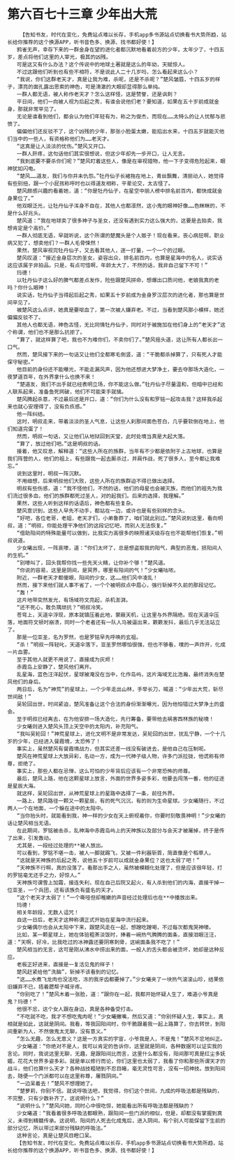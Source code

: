 # 第六百七十三章 少年出大荒
        【告知书友，时代在变化，免费站点难以长存，手机app多书源站点切换看书大势所趋，站长给你推荐的这个换源APP，听书音色多、换源、找书都好使！】
       鸦雀无声，幸存下来的一群金身在望的进化者都沉默地看着前方的少年，太年少了，十四五岁，差点将他们这里的人宰光，极其的凶残。
       可是这又有什么办法？这个传说中的地球土著就是这么的年幼，天赋惊人。
       不过这跟他们听到也有些不相符，不是说此人二十几岁吗，怎么看起来这么小？
       “我说，你们这群老天才，真是让我为难，杀呢，还是不杀呢？”楚风皱眉，十四五岁的样子，漂亮的面孔露出思索的神色，可是清澈的大眼却显得那么单纯。
       一群人都无语，被人称作老天才？怎么这样怪，这是赞誉，还是讽刺？
       平日间，他们一向被人视为后起之秀，有谁会说他们老？要知道，如果在五十岁前成就金身，那就非常罕见了。
       无论是谁看到他们，都会认为他们年轻有为，称之为俊杰，而现在……太特么的让人忧郁与悲愤了。
       偏偏他们还反驳不了，这个凶残的少年，那张小脸蛋太嫩，能掐出水来，十四五岁就能灭他们当中的一些人，有资格称他们为……老天才。
       “这真是让人淡淡的忧伤。”楚风又开口。
       一群人肝疼，这句话他们其实很想说，但这少年却先一步开口，让人无言。
       “我到底要不要杀你们呢？”楚风盯着这些人，像是在审视猎物，他一下子变得危险起来，眼神犹如闪电。
       “楚风……道友，我们与你并未仇怨。”牡丹仙子长裙拖在地上，青丝飘舞，清丽动人，她觉得有些别扭，跟一个小屁孩称呼时也以得道友相称，平辈论交，太古怪了。
       楚风颇感兴趣的看着她，道：“你是牡丹仙子，在星空中丽人榜中排名前百内，都快成就金身果位了。”
       他双眼泛光，让牡丹仙子浑身不自在，其他人也都凛然，这小鬼的眼神好像……色眯眯的，不是什么好兆头。
       楚风道：“我在地球卖了很多神子与圣女，还没有遇到实力这么强大的，这要是去拍卖，我想肯定是个高价。”
       一群人彻底无语，早就听说，这个所谓的楚魔头是个人贩子！现在看来，丧心病狂啊，职业病又犯了，想卖他们？一群人毛骨悚然！
       果然，楚风审视完牡丹仙子，又去看其他人，逐一打量，一个一个的过眼。
       楚风叹道：“接近金身层次的圣女，姿容出众，排名前百内，也算是星海中的名人，说实话这应该属于非拍品。只是，有点可惜啊，年龄太大了，不然的话，我非自己留下不可！”
       玛德！
       以牡丹仙子这么好的脾气都差点发作，险些跟楚风拼命，想爆出口质问他，老娘我真的老吗？你什么眼神！
       说实话，牡丹仙子当得起后起之秀，如果五十岁前成为金身罗汉层次的进化者，那也算是世间罕见了。
       被楚风这么点评，她真是要呕血了，第一次被人嫌弃老。不过，当看到楚风那小模样，她还偏偏反驳不了。
       其他人也都无语，神色古怪，无比同情牡丹仙子，同时对于被施加在他们身上的“老天才”这个称谓，他们也不是那么抗拒了。
       “算了，就这样算了吧，我也不为难你们，不卖你们了。”楚风摇头道，这让所有人都长出一口气。
       然而，楚风接下来的一句话又让他们全都寒毛倒竖，道：“干脆都杀掉算了，只有死人才能保守秘密。”
       他目前的身份还不能曝光，不能走漏风声，因为他还想进大梦净土，要去夺那场大造化，一夜梦道百年，在外界拿什么也换不来！
       “楚道友，我们不出手就已经表明立场，你不能这么做。”牡丹仙子尽量温和，但暗中已经和人联系起来，准备鱼死网破，他们不可能束手就擒。
       楚风腾起杀意，不过最后还是开口，道：“你们为什么没有和罗铭一起攻击我？这样我杀起来也就心安理得了，没有负疚感。”
       他一阵纠结。
       这时，明叔走来，带着淡淡的圣人气息，让这些人刹那间面色苍白，几乎要软倒在地上，他们知道完蛋了！
       然而，明叔一句话，又让他们从地狱回到天堂，此时处境当真是大起大落。
       “算了，放过他们吧。”这是明叔的话。
       接着，他又叹息，解释道：“这些人所在的族群，当年有不少都是依附于上古地球，也算是我们阵营的人，他们的祖上，有些跟我一起去厮杀过，并肩作战，死了很多人，至今都让我难忘。”
       说到这里时，明叔一阵沉默。
       不用细想，后来明叔他们大败，这些人所在的族群迫不得已做出选择。
       明叔有些伤感，道：“我不怪他们，不然的话，他们的母星也会被灭族，而他们的祖先为我们流过很多血，他们的族群都死过圣人，对的起我们。后来的选择，我理解。”
       果然，这些人听到这样的话语后，神色都有些复杂。
       楚风意识到，这些人早先不动手，都站在一边，或许也是有些别样的念头。
       “好吧，各位老哥，老姐，老天才们，小弟鲁莽了，咱们就此别过。”楚风说到这里，看向明叔，道：“明叔，你能处理干净他们的这段记忆吧，而别人无法恢复。”
       “借助阳间的特殊能量可以做到，比我实力高很多的映照诸天级存在也不能帮他们恢复。”明叔说道。
       少女曦出现，一阵哀嚎，道：“你们太坏了，总是想盗取我的阳气，典型的恶鬼，损阳间人的生机。”
       “别嚎叫了，回头我帮你找一些先天火精，让你补个够！”楚风道。
       “你说的容易，这里是阴间，是冥界，哪里有阳间的气！”少女曦咕哝。
       附近，一群老天才都傻眼，阳间的少女，这……他们风中凌乱！
       然而，接下来他们就人事不省了，一个个被明叔点中眉心，强行斩掉不久前的那段记忆。
       “轰！”
       这片地带突然发光，有场域符文亮起，杀机澎湃。
       “还不死心，敢负隅顽抗？”明叔冷笑。
       苍穹上，天道伞浮现，原本就镇压着此地，蒙蔽天机，让这里与外界隔绝。现在天道伞压落，地面符文顿时崩溃，同时一个老者还有一队人马被逼出来，簌簌发抖，最后几乎无法站立了。
       那是一位亚圣，名为罗然，也是罗铭早先呼唤的玄祖。
       “杀！”明叔一阵轻叱，天道伞落下，亚圣罗然哪怕很强，但也不够看，噗的一声炸开，化成一片血雾。
       至于其他人就更不用说了，直接成为灰烬！
       赤霞岛上安静了，楚风他们离开。
       乱星海，蓝色汪洋起伏，星球被淹没在当中，化作岛屿，这片海域无比浩瀚，最终消失在楚风他们的身后。
       两日后，名为“神荒”的星球上，一个少年走出山林，手举长刀，喊道：“少年出大荒，斩尽世间敌！”
       吴轮回出世，时间紧迫，楚风准备让这个合法的身份渐渐曝光，因为他怕错过大梦净土的盛会。
       至于明叔已经离去，在为他安排一场大造化，先行筹备，要带他去祸害西林族的秘境！
       少女曦则进入楚风头顶上天空中的太阳内，补充阳气。
       “我叫吴轮回！”神荒星球上，进化文明不是非常发达，吴轮回的出世，扰乱宁静，一个十几岁的少年，已经进入餐霞境，太恐怖了！
       事实上，虽然楚风有餐霞境战力，但其实还差一线没有破进去，是他自己在压制呢。
       楚风在神荒星球上大放异彩，名动一方，成为一代神子级人物，许多门派拉拢，他谎称有师尊，拒绝了。
       事实上，那些人都在忌惮，这么可怕的少年背后应该有一个非常恐怖的师尊。
       最后，楚风上路，他在这颗星球上放言，外面的世界多姿多彩，他要去闯荡一番，他的征途是星辰大海。
       就这样，吴轮回出世，从神荒星球上的星路中选择了一条，前往外界。
       一路上，楚风路径一颗又一颗星辰，有的死气沉沉，有的则为生命星球。少女曦随行，不过两人一个在地面，一个躲在途中的太阳中。
       “当你抬头时，就能看到我，神一样的少女在天上俯视着你，你要时刻敬畏神明！”少女曦的话让楚风相当无语。
       在此期间，罗铭被击杀，乱神海中赤霞岛屿上的天神族以及部分与会天才被屠掉，终于是传了出来，引发轰动。
       尤其是，一段经过处理的**被人放出。
       可以看到，罗铭不堪一击，被人一脚就踢飞，又被一件利器斩首，简直像是个稻草人。
       “这就是天神族的后起之秀，说他五十岁前可以成就金身果位？这也太弱了吧！”
       “天神族不行啊，真的没落了。看那出手之人，虽然被模糊化处理了，但是应该很年轻，打的罗铭毫无还手之力，好惊人。”
       天神族可谓雪上加霜，接连失利，现在自己后院又起火，有人杀到他们的内海，直接干掉一位亚圣，一个兵团，还有该族负有盛名的天才。
       “这个老天才太弱了！”一个嘶哑但却稚嫩的声音经过处理后也在**中播放出来。
       玛德！
       相关年龄段，无数人诅咒！
       自这一日后，老天才这种称谓正式开始在星海中流行起来。
       少女曦偶尔也会从太阳中下来，跟楚风走在一起，想蹭吃蹭喝，不过每次都鬼哭神嚎。
       比如，某一颗星球上，她在体验粗茶淡饭时，捧着一碗热气腾腾的面条，直接泪眼汪汪，道：“天啊，好冷，比我吃过的冰神露还要阴寒刺骨，这碗面条我不吃了！”
       楚风相当的无言，这可是刚从沸水中捞出来的面，一般人的舌头都会被烫坏，她却是这种反应。
       老板正好进来，直接是一复活见鬼的样子！
       楚风赶紧给他“洗脑”，斩掉不该看到的记忆。
       “这……水煮飞龙肉也没法吃，冻的我牙齿都要掉了。”少女曦夹了一块热气滚滚山珍，结果依旧嫌弃不已，捂着腮帮子喊牙疼。
       “你别吃了！”楚风木着一张脸，道：“跟你在一起，我都开始怀疑人生了，难道小爷真是鬼？玛德！”
       他很不忿，这个女人跟在身边，真是各种备受打击。
       “不吃就不吃，我才不想吃鬼肉呢！”少女曦撇嘴，然后又道：“你别怀疑人生，事实上，真相就是如此，这就是阴间。我看，等我回阳间时，你干脆跟着我一起上路算了，你去转世，到阳间重新为人，不然做鬼太无聊，没有意义。”
       “怎么无趣，怎么无意义？这是一方真实的宇宙，小爷我是人，不是鬼！”楚风不忿地纠正。
       少女曦道：“你绝对不是人，我可以肯定的告诉你，这里就是阴间，各种数据可以证实我的言论。同时，我说这里无聊，无趣，是跟阳间比而言，这里什么都没有，阳间那可真是红尘多妩媚，花花大世界多姿多彩。就是单以修行而论，你们这里也太弱了，我看了你和那些所谓天才的战斗，他们也算什么天才？各种战技粗陋到不忍目睹，毫无灵性可言，没有一招神技。放到阳间去，随便一个门派都可以在这里称尊，屠戮阴间。”
       “一边呆着去！”楚风不想理她了。
       “楚萝莉，你别不信。就说呼吸法吧，我觉得，你们这个世间，九成的呼吸法都是残缺的，不完整，只有少数补齐了。这说明什么？”
       “说明什么？”楚风问她，同时心中很吃惊，她能看出所有呼吸法都是残缺的？
       少女曦道：“我看着很多呼吸法都眼熟，跟阳间一些门派的相似，但是，却都没有掌握到真义，未得到精髓传承。这说明，阳间的人死去化成鬼后，进入阴间，有个别人可能保留下生前的部分记忆，所以带过来部分残缺的呼吸法。”
       这种言论，真是让楚风目瞪口呆。
       【告知书友，时代在变化，免费站点难以长存，手机app多书源站点切换看书大势所趋，站长给你推荐的这个换源APP，听书音色多、换源、找书都好使！】